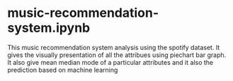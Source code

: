# music-recommendation-system.ipynb
This music recommendation system analysis using the spotify dataset. It gives the visually presentation of all the attribues using piechart bar graph. It also give mean median mode of a particular attributes and it also the prediction based on machine learning
